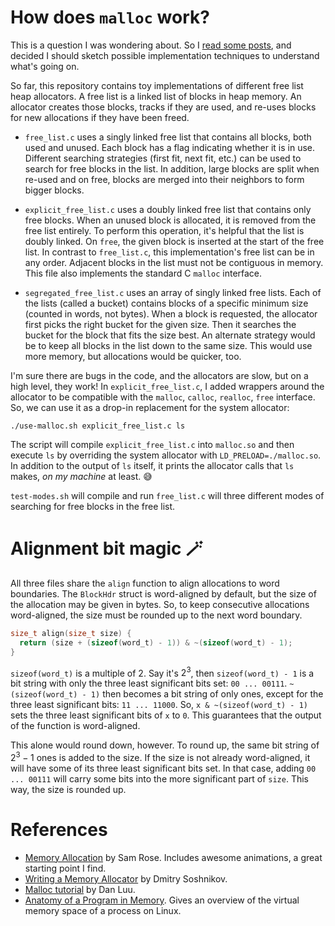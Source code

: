 # How does `malloc` work?

This is a question I was wondering about. So I [read some posts](#References), and decided I should sketch possible implementation techniques to understand what's going on.

So far, this repository contains toy implementations of different free list heap allocators. A free list is a linked list of blocks in heap memory. An allocator creates those blocks, tracks if they are used, and re-uses blocks for new allocations if they have been freed.

- `free_list.c` uses a singly linked free list that contains all blocks, both used and unused. Each block has a flag indicating whether it is in use. Different searching strategies (first fit, next fit, etc.) can be used to search for free blocks in the list. In addition, large blocks are split when re-used and on free, blocks are merged into their neighbors to form bigger blocks.

- `explicit_free_list.c` uses a doubly linked free list that contains only free blocks. When an unused block is allocated, it is removed from the free list entirely. To perform this operation, it's helpful that the list is doubly linked. On `free`, the given block is inserted at the start of the free list. In contrast to `free_list.c`, this implementation's free list can be in any order. Adjacent blocks in the list must not be contiguous in memory. This file also implements the standard C `malloc` interface.

- `segregated_free_list.c` uses an array of singly linked free lists. Each of the lists (called a bucket) contains blocks of a specific minimum size (counted in words, not bytes). When a block is requested, the allocator first picks the right bucket for the given size. Then it searches the bucket for the block that fits the size best. An alternate strategy would be to keep all blocks in the list down to the same size. This would use more memory, but allocations would be quicker, too.

I'm sure there are bugs in the code, and the allocators are slow, but on a high level, they work! In `explicit_free_list.c`, I added wrappers around the allocator to be compatible with the `malloc`, `calloc`, `realloc`, `free` interface. So, we can use it as a drop-in replacement for the system allocator:

``` shell
./use-malloc.sh explicit_free_list.c ls
```

The script will compile `explicit_free_list.c` into `malloc.so` and then execute `ls` by overriding the system allocator with `LD_PRELOAD=./malloc.so`. In addition to the output of `ls` itself, it prints the allocator calls that `ls` makes, *on my machine* at least. 😅

`test-modes.sh` will compile and run `free_list.c` will three different modes of searching for free blocks in the free list.

# Alignment bit magic 🪄

All three files share the `align` function to align allocations to word boundaries. The `BlockHdr` struct is word-aligned by default, but the size of the allocation may be given in bytes. So, to keep consecutive allocations word-aligned, the size must be rounded up to the next word boundary.

``` c
size_t align(size_t size) {
  return (size + (sizeof(word_t) - 1)) & ~(sizeof(word_t) - 1);
}
```

`sizeof(word_t)` is a multiple of 2. Say it's $2^3$, then `sizeof(word_t) - 1` is a bit string with only the three least significant bits set: `00 ... 00111`. `~(sizeof(word_t) - 1)` then becomes a bit  string of only ones, except for the three least significant bits: `11 ... 11000`. So, `x & ~(sizeof(word_t) - 1)` sets the three least significant bits of `x` to `0`. This guarantees that the output of the function is word-aligned.

This alone would round down, however. To round up, the same bit string of $2^3 - 1$ ones is added to the size. If the size is not already word-aligned, it will have some of its three least significant bits set. In that case, adding `00 ... 00111` will carry some bits into the more significant part of `size`. This way, the size is rounded up.

# References

- [Memory Allocation](https://samwho.dev/memory-allocation/) by Sam Rose. Includes awesome animations, a great starting point I find.
- [Writing a Memory Allocator](http://dmitrysoshnikov.com/compilers/writing-a-memory-allocator/) by Dmitry Soshnikov. 
- [Malloc tutorial](https://danluu.com/malloc-tutorial/) by Dan Luu. 
- [Anatomy of a Program in Memory](https://manybutfinite.com/post/anatomy-of-a-program-in-memory/). Gives an overview of the virtual memory space of a process on Linux.
